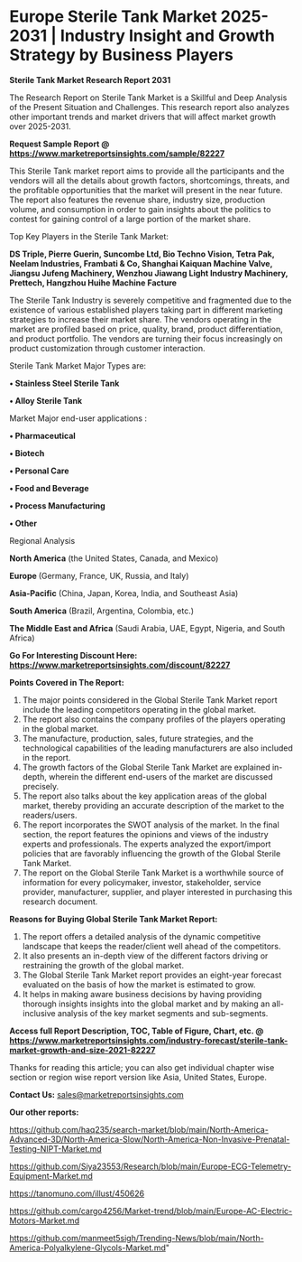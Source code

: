 # Europe Sterile Tank Market 2025-2031 | Industry Insight and Growth Strategy by Business Players

<strong>Sterile Tank Market Research Report 2031</strong>

The Research Report on Sterile Tank Market is a Skillful and Deep Analysis of the Present Situation and Challenges. This research report also analyzes other important trends and market drivers that will affect market growth over 2025-2031.

<strong>Request Sample Report @ <a href=https://www.marketreportsinsights.com/sample/82227>https://www.marketreportsinsights.com/sample/82227</a></strong>

This Sterile Tank market report aims to provide all the participants and the vendors will all the details about growth factors, shortcomings, threats, and the profitable opportunities that the market will present in the near future. The report also features the revenue share, industry size, production volume, and consumption in order to gain insights about the politics to contest for gaining control of a large portion of the market share.

Top Key Players in the Sterile Tank Market:

<strong>DS Triple, Pierre Guerin, Suncombe Ltd, Bio Techno Vision, Tetra Pak, Neelam Industries, Frambati & Co, Shanghai Kaiquan Machine Valve, Jiangsu Jufeng Machinery, Wenzhou Jiawang Light Industry Machinery, Prettech, Hangzhou Huihe Machine Facture</strong>

The Sterile Tank Industry is severely competitive and fragmented due to the existence of various established players taking part in different marketing strategies to increase their market share. The vendors operating in the market are profiled based on price, quality, brand, product differentiation, and product portfolio. The vendors are turning their focus increasingly on product customization through customer interaction.

Sterile Tank Market Major Types are:

<strong>• Stainless Steel Sterile Tank

• Alloy Sterile Tank</strong>

Market Major end-user applications :

<strong>• Pharmaceutical

• Biotech

• Personal Care

• Food and Beverage

• Process Manufacturing

• Other</strong>

Regional Analysis

</u><strong><b>North America</b></strong> (the United States, Canada, and Mexico)

<strong><b>Europe </b></strong>(Germany, France, UK, Russia, and Italy)

<strong><b>Asia-Pacific</b></strong> (China, Japan, Korea, India, and Southeast Asia)

<strong><b>South America</b></strong> (Brazil, Argentina, Colombia, etc.)

<strong><b>The Middle East and Africa</b></strong> (Saudi Arabia, UAE, Egypt, Nigeria, and South Africa)

<strong>Go For Interesting Discount Here: <a href=https://www.marketreportsinsights.com/discount/82227>https://www.marketreportsinsights.com/discount/82227</a></strong>

<strong>Points Covered in The Report:</strong>
<ol>
  <li>The major points considered in the Global Sterile Tank Market report include the leading competitors operating in the global market.</li>
  <li>The report also contains the company profiles of the players operating in the global market.</li>
  <li>The manufacture, production, sales, future strategies, and the technological capabilities of the leading manufacturers are also included in the report.</li>
  <li>The growth factors of the Global Sterile Tank Market are explained in-depth, wherein the different end-users of the market are discussed precisely.</li>
  <li>The report also talks about the key application areas of the global market, thereby providing an accurate description of the market to the readers/users.</li>
  <li>The report incorporates the SWOT analysis of the market. In the final section, the report features the opinions and views of the industry experts and professionals. The experts analyzed the export/import policies that are favorably influencing the growth of the Global Sterile Tank Market.</li>
  <li>The report on the Global Sterile Tank Market is a worthwhile source of information for every policymaker, investor, stakeholder, service provider, manufacturer, supplier, and player interested in purchasing this research document.</li>
</ol>
<strong>Reasons for Buying Global Sterile Tank Market Report:</strong>

<ol>
  <li>The report offers a detailed analysis of the dynamic competitive landscape that keeps the reader/client well ahead of the competitors.</li>
  <li>It also presents an in-depth view of the different factors driving or restraining the growth of the global market.</li>
  <li>The Global Sterile Tank Market report provides an eight-year forecast evaluated on the basis of how the market is estimated to grow.</li>
  <li>It helps in making aware business decisions by having providing thorough insights insights into the global market and by making an all-inclusive analysis of the key market segments and sub-segments.</li>
</ol>
<strong>Access full Report Description, TOC, Table of Figure, Chart, etc. @ <a href=https://www.marketreportsinsights.com/industry-forecast/sterile-tank-market-growth-and-size-2021-82227>https://www.marketreportsinsights.com/industry-forecast/sterile-tank-market-growth-and-size-2021-82227</a></strong>


Thanks for reading this article; you can also get individual chapter wise section or region wise report version like Asia, United States, Europe.

<strong>Contact Us:</strong>
sales@marketreportsinsights.com

<strong>Our other reports:</strong>

<a href=https://github.com/haq235/search-market/blob/main/North-America-Advanced-3D/North-America-Slow/North-America-Non-Invasive-Prenatal-Testing-NIPT-Market.md>https://github.com/haq235/search-market/blob/main/North-America-Advanced-3D/North-America-Slow/North-America-Non-Invasive-Prenatal-Testing-NIPT-Market.md</a>

<a href=https://github.com/Siya23553/Research/blob/main/Europe-ECG-Telemetry-Equipment-Market.md>https://github.com/Siya23553/Research/blob/main/Europe-ECG-Telemetry-Equipment-Market.md</a>

<a href=https://tanomuno.com/illust/450626>https://tanomuno.com/illust/450626</a>

<a href=https://github.com/cargo4256/Market-trend/blob/main/Europe-AC-Electric-Motors-Market.md>https://github.com/cargo4256/Market-trend/blob/main/Europe-AC-Electric-Motors-Market.md</a>

<a href=https://github.com/manmeet5sigh/Trending-News/blob/main/North-America-Polyalkylene-Glycols-Market.md>https://github.com/manmeet5sigh/Trending-News/blob/main/North-America-Polyalkylene-Glycols-Market.md</a>"
